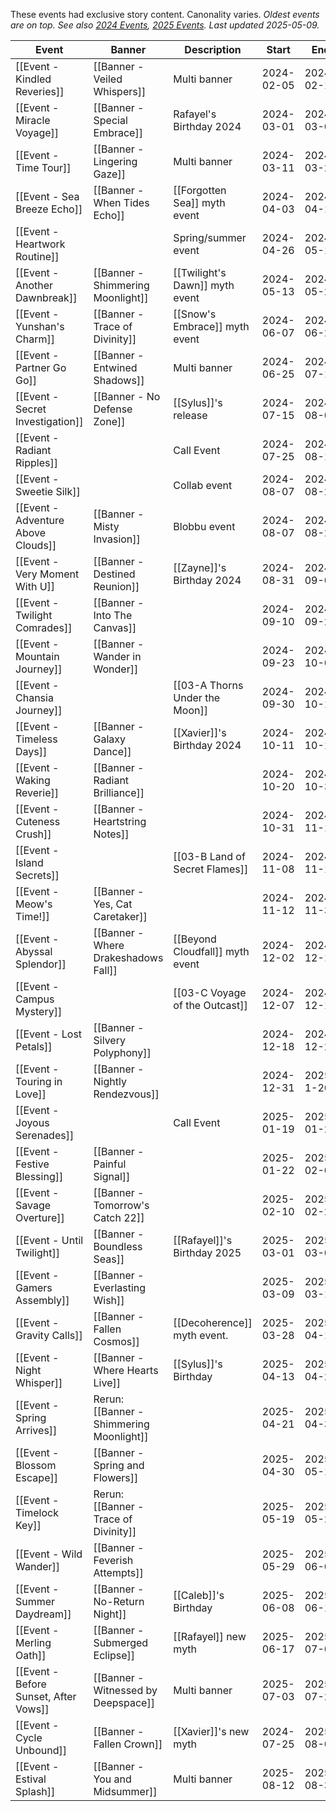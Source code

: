 These events had exclusive story content. Canonality varies.
*Oldest events are on top. See also [2024 Events](https://lads.wiki/wiki/Events#tabber-tabpanel-2024-0), [2025 Events](). Last updated 2025-05-09.*

| Event                                 | Banner                                   | Description                     | Start      | End        | Link(s)                                                               |
| ------------------------------------- | ---------------------------------------- | ------------------------------- | ---------- | ---------- | --------------------------------------------------------------------- |
| [[Event - Kindled Reveries]]          | [[Banner - Veiled Whispers]]             | Multi banner                    | 2024-02-05 | 2024-02-19 | [Wiki](https://lads.wiki/wiki/Kindled_Reveries)                       |
| [[Event - Miracle Voyage]]            | [[Banner - Special Embrace]]             | Rafayel's Birthday 2024         | 2024-03-01 | 2024-03-08 | [Wiki](https://lads.wiki/wiki/Events#tabber-tabpanel-2024-0)          |
| [[Event - Time Tour]]                 | [[Banner - Lingering Gaze]]              | Multi banner                    | 2024-03-11 | 2024-03-23 | [Wiki](https://lads.wiki/wiki/Time_Tour)                              |
| [[Event - Sea Breeze Echo]]           | [[Banner - When Tides Echo]]             | [[Forgotten Sea]] myth event    | 2024-04-03 | 2024-04-17 | [Wiki](https://lads.wiki/wiki/Sea_Breeze_Echo)                        |
| [[Event - Heartwork Routine]]         |                                          | Spring/summer event             | 2024-04-26 | 2024-05-10 | [Wiki](https://lads.wiki/wiki/Heartwork_Routine)                      |
| [[Event - Another Dawnbreak]]         | [[Banner - Shimmering Moonlight]]        | [[Twilight's Dawn]] myth event  | 2024-05-13 | 2024-05-27 | [Wiki](https://lads.wiki/wiki/Another_Dawnbreak)                      |
| [[Event - Yunshan's Charm]]           | [[Banner - Trace of Divinity]]           | [[Snow's Embrace]] myth event   | 2024-06-07 | 2024-06-21 | [Wiki](https://lads.wiki/wiki/Yunshan’s_Charm)                        |
| [[Event - Partner Go Go]]             | [[Banner - Entwined Shadows]]            | Multi banner                    | 2024-06-25 | 2024-07-10 | [Wiki](https://lads.wiki/wiki/Partner_Go_Go)                          |
| [[Event - Secret Investigation]]      | [[Banner - No Defense Zone]]             | [[Sylus]]'s release             | 2024-07-15 | 2024-08-01 | [Wiki](https://lads.wiki/wiki/Secret_Investigation)                   |
| [[Event - Radiant Ripples]]           |                                          | Call Event                      | 2024-07-25 | 2024-08-10 | [Wiki](https://twitter.com/Love_Deepspace/status/1816715776180752882) |
| [[Event - Sweetie Silk]]              |                                          | Collab event                    | 2024-08-07 | 2024-08-20 | [Wiki](https://lads.wiki/wiki/Sweetie_Silk)                           |
| [[Event - Adventure Above Clouds]]    | [[Banner - Misty Invasion]]              | Blobbu event                    | 2024-08-07 | 2024-08-27 | [Wiki](https://lads.wiki/wiki/Adventure_Above_Clouds)                 |
| [[Event - Very Moment With U]]        | [[Banner - Destined Reunion]]            | [[Zayne]]'s Birthday 2024       | 2024-08-31 | 2024-09-07 | [Wiki](https://lads.wiki/wiki/Very_Moment_With_U)                     |
| [[Event - Twilight Comrades]]         | [[Banner - Into The Canvas]]             |                                 | 2024-09-10 | 2024-09-20 | [Wiki](https://lads.wiki/wiki/Twilight_Comrades)                      |
| [[Event - Mountain Journey]]          | [[Banner - Wander in Wonder]]            |                                 | 2024-09-23 | 2024-10-09 | [Wiki](https://lads.wiki/wiki/Mountain_Journey)                       |
| [[Event - Chansia Journey]]           |                                          | [[03-A Thorns Under the Moon]]  | 2024-09-30 | 2024-10-10 | [Wiki](https://lads.wiki/wiki/Chansia_Journey)                        |
| [[Event - Timeless Days]]             | [[Banner - Galaxy Dance]]                | [[Xavier]]'s Birthday 2024      | 2024-10-11 | 2024-10-18 | [Wiki](https://lads.wiki/wiki/Timeless_Days)                          |
| [[Event - Waking Reverie]]            | [[Banner - Radiant Brilliance]]          |                                 | 2024-10-20 | 2024-10-30 | [Wiki](https://lads.wiki/wiki/Waking_Reverie)                         |
| [[Event - Cuteness Crush]]            | [[Banner - Heartstring Notes]]           |                                 | 2024-10-31 | 2024-11-10 | [Wiki](https://lads.wiki/wiki/Cuteness_Crush)                         |
| [[Event - Island Secrets]]            |                                          | [[03-B Land of Secret Flames]]  | 2024-11-08 | 2024-11-18 | [Wiki](https://lads.wiki/wiki/Island_Secrets)                         |
| [[Event - Meow's Time!]]              | [[Banner - Yes, Cat Caretaker]]          |                                 | 2024-11-12 | 2024-11-30 | [Wiki](https://lads.wiki/wiki/Meow%27s_Time!)                         |
| [[Event - Abyssal Splendor]]          | [[Banner - Where Drakeshadows Fall]]     | [[Beyond Cloudfall]] myth event | 2024-12-02 | 2024-12-16 | [Wiki](https://lads.wiki/wiki/Abyssal_Splendor)                       |
| [[Event - Campus Mystery]]            |                                          | [[03-C Voyage of the Outcast]]  | 2024-12-07 | 2024-12-17 | [Wiki](https://lads.wiki/wiki/Campus_Mystery)                         |
| [[Event - Lost Petals]]               | [[Banner - Silvery Polyphony]]           |                                 | 2024-12-18 | 2024-12-28 | [Wiki](https://lads.wiki/wiki/Lost_Petals)                            |
| [[Event - Touring in Love]]           | [[Banner - Nightly Rendezvous]]          |                                 | 2024-12-31 | 2025-1-20  | [Wiki](https://lads.wiki/wiki/Touring_In_Love)                        |
| [[Event - Joyous Serenades]]          |                                          | Call Event                      | 2025-01-19 | 2025-01-29 | [Wiki](https://twitter.com/Love_Deepspace/status/1880918510488228013) |
| [[Event - Festive Blessing]]          | [[Banner - Painful Signal]]              |                                 | 2025-01-22 | 2025-02-08 | [Wiki](https://lads.wiki/wiki/Festive_Blessing)                       |
| [[Event - Savage Overture]]           | [[Banner - Tomorrow's Catch 22]]         |                                 | 2025-02-10 | 2025-02-27 | [Wiki](https://lads.wiki/wiki/Savage_Overture)                        |
| [[Event - Until Twilight]]            | [[Banner - Boundless Seas]]              | [[Rafayel]]'s Birthday 2025     | 2025-03-01 | 2025-03-08 | [Wiki](https://lads.wiki/wiki/Until_Twilight)                         |
| [[Event - Gamers Assembly]]           | [[Banner - Everlasting Wish]]            |                                 | 2025-03-09 | 2025-03-18 | [Wiki](https://lads.wiki/wiki/Gamers_Assembly)                        |
| [[Event - Gravity Calls]]             | [[Banner - Fallen Cosmos]]               | [[Decoherence]] myth event.     | 2025-03-28 | 2025-04-11 | [Wiki](https://lads.wiki/wiki/Gravity_Calls)                          |
| [[Event - Night Whisper]]             | [[Banner - Where Hearts Live]]           | [[Sylus]]'s Birthday            | 2025-04-13 | 2025-04-20 | [Wiki](https://lads.wiki/wiki/Night_Whisper)                          |
| [[Event - Spring Arrives]]            | Rerun: [[Banner - Shimmering Moonlight]] |                                 | 2025-04-21 | 2025-04-30 | [Wiki](https://lads.wiki/wiki/Spring_Arrives)                         |
| [[Event - Blossom Escape]]            | [[Banner - Spring and Flowers]]          |                                 | 2025-04-30 | 2025-05-18 | [Wiki](https://lads.wiki/wiki/Blossom_Escape?action=edit&redlink=1)   |
| [[Event - Timelock Key]]              | Rerun: [[Banner - Trace of Divinity]]    |                                 | 2025-05-19 | 2025-05-29 | [Wiki](https://lads.wiki/wiki/Timelock_Key)                           |
| [[Event - Wild Wander]]               | [[Banner - Feverish Attempts]]           |                                 | 2025-05-29 | 2025-06-07 | [Wiki](https://lads.wiki/wiki/Wild_Wander)                            |
| [[Event - Summer Daydream]]           | [[Banner - No-Return Night]]             | [[Caleb]]'s Birthday            | 2025-06-08 | 2025-06-15 | [Wiki](https://lads.wiki/wiki/Summer_Daydream)                        |
| [[Event - Merling Oath]]              | [[Banner - Submerged Eclipse]]           | [[Rafayel]] new myth            | 2025-06-17 | 2025-07-01 | [Wiki](https://lads.wiki/wiki/Merling_Oath)                           |
| [[Event - Before Sunset, After Vows]] | [[Banner - Witnessed by Deepspace]]      | Multi banner                    | 2025-07-03 | 2025-07-22 | [Wiki](https://lads.wiki/wiki/Before_Sunset,_After_Vows)              |
| [[Event - Cycle Unbound]]             | [[Banner - Fallen Crown]]                | [[Xavier]]'s new myth           | 2024-07-25 | 2025-08-08 | [Wiki](https://lads.wiki/wiki/Cycle_Unbound)                          |
| [[Event - Estival Splash]]            | [[Banner - You and Midsummer]]           | Multi banner                    | 2025-08-12 | 2025-08-31 | [Wiki](https://lads.wiki/wiki/Estival_Splash)                         |


